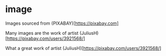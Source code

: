 # image

Images sourced from (PIXABAY)[https://pixabay.com] 

Many images are the work of artist (JuliusH)[https://pixabay.com/users/3921568/]


What a great work of artist  (JuliusH)[https://pixabay.com/users/3921568/]
